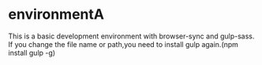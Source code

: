 # environmentA
This is a basic development environment with browser-sync and gulp-sass.    
If you change the file name or path,you need to install gulp again.(npm install gulp -g)

